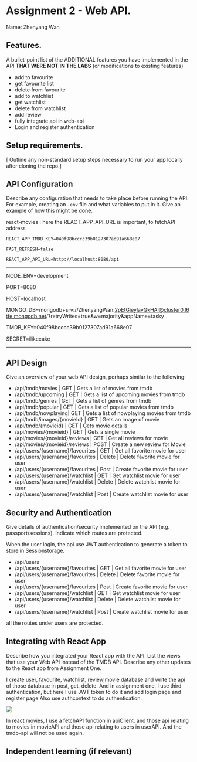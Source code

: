 # Assignment 2 - Web API.

Name: Zhenyang Wan

## Features.

A bullet-point list of the ADDITIONAL features you have implemented in the API **THAT WERE NOT IN THE LABS** (or modifications to existing features)

 + add to favourite 
 + get favourite list
 + delete from favourite
 + add to watchlist
 + get watchlist
 + delete from watchlist
 + add review 
 + fully integrate api in web-api
 + Login and register authentication

## Setup requirements.

[ Outline any non-standard setup steps necessary to run your app locally after cloning the repo.]

## API Configuration

Describe any configuration that needs to take place before running the API. For example, creating an `.env` file and what variables to put in it. Give an example of how this might be done.

react-movies : here the REACT_APP_API_URL is important, to fetchAPI address

```.env
REACT_APP_TMDB_KEY=040f98bcccc39b0127307ad91a668e07

FAST_REFRESH=false

REACT_APP_API_URL=http://localhost:8080/api
```

______________________
NODE_ENV=development

PORT=8080

HOST=localhost

MONGO_DB=mongodb+srv://ZhenyangWan:2pEtGieylavGkHAl@cluster0.l6tfe.mongodb.net/?retryWrites=true&w=majority&appName=tasky

TMDB_KEY=040f98bcccc39b0127307ad91a668e07

SECRET=ilikecake

______________________

## API Design
Give an overview of your web API design, perhaps similar to the following: 

- /api/tmdb/movies | GET | Gets a list of movies from tmdb  
- /api/tmdb/upcoming | GET | Gets a list of upcoming movies from tmdb  
- /api/tmdb/genres | GET | Gets a list of genres from tmdb  
- /api/tmdb/popular | GET | Gets a list of popular movies from tmdb  
- /api/tmdb/nowplaying| GET | Gets a list of nowplaying movies from tmdb  
- /api/tmdb/images/{movieId} | GET | Gets an image of movie  
- /api/tmdb/{movieid} | GET | Gets movie details
- /api/movies/{movieid} | GET | Gets a single movie 
- /api/movies/{movieid}/reviews | GET | Get all reviews for movie 
- /api/movies/{movieid}/reviews | POST | Create a new review for Movie 
- /api/users/{username}/favourites | GET | Get all favorite movie for user
- /api/users/{username}/favourites | Delete | Delete favorite movie for user
- /api/users/{username}/favourites | Post | Create favorite movie for user
- /api/users/{username}/watchlist | GET | Get watchlist  movie for user
- /api/users/{username}/watchlist | Delete | Delete watchlist  movie for user
- /api/users/{username}/watchlist  | Post | Create watchlist  movie for user



## Security and Authentication

Give details of authentication/security implemented on the API (e.g. passport/sessions). Indicate which routes are protected.

When the user login, the api use JWT authentication to generate a token to store in Sessionstorage. 

- /api/users
- /api/users/{username}/favourites | GET | Get all favorite movie for user
- /api/users/{username}/favourites | Delete | Delete favorite movie for user
- /api/users/{username}/favourites | Post | Create favorite movie for user
- /api/users/{username}/watchlist | GET | Get watchlist  movie for user
- /api/users/{username}/watchlist | Delete | Delete watchlist  movie for user
- /api/users/{username}/watchlist  | Post | Create watchlist  movie for user

all the routes under users are protected.

## Integrating with React App

Describe how you integrated your React app with the API. List the views that use your Web API instead of the TMDB API. Describe any other updates to the React app from Assignment One.

I create user, favourite, watchlist, review,movie database and write the api of those database in post, get, delete. And in assignment one, I use third authentication, but here I use JWT token to do it and add login page and register page Also use authcontext to do authentication.

![](../web-api-ca/image.png)

In react movies, I use a fetchAPI function in apiClient. and those api relating to movies in movieAPI and those api relating to users in userAPI. And the tmdb-api will not be used again.

## Independent learning (if relevant)

